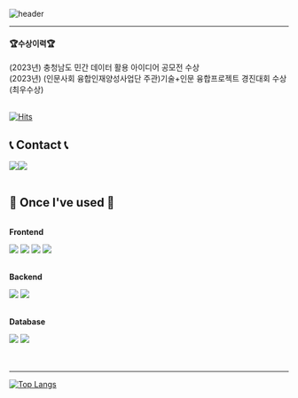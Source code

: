 ![header](https://capsule-render.vercel.app/api?type=waving&color=6994CDEE&height=100&section=header&text=Welcome%20to%20InMerchant's%20GitHub%20👋&animation=twinkling&&fontSize=45&fontAlignY=80)

---
<h4>🏆수상이력🏆</h4>
<div>(2023년) 충청남도 민간 데이터 활용 아이디어 공모전 수상</div>
<div>(2023년) (인문사회 융합인재양성사업단 주관)기술+인문 융합프로젝트 경진대회 수상 (최우수상)</div>
<br>

[![Hits](https://hits.seeyoufarm.com/api/count/incr/badge.svg?url=https%3A%2F%2Fgithub.com%2FInMerchant&count_bg=%231FCC63&title_bg=%23555555&icon=github.svg&icon_color=%23FFFFFF&title=GITHUB&edge_flat=true)](https://hits.seeyoufarm.com)

## 📞 Contact 📞
<div style="display:flex; flex-direction:row;">
    <a href="mailto:advance7749@naver.com">
        <img src="https://img.shields.io/badge/Naver-2DB400?style=for-the-badge&logo=Naver&logoColor=white"> 
    </a>
    <a href="https://open.kakao.com/o/sYSsdKYf">
        <img src="https://img.shields.io/badge/KakaoTalk-FFCD00?style=for-the-badge&logoColor=black&logo=KakaoTalk"> 
    </a>
</div><br>

## 🔨 Once I've used 🔨
<div style="display:flex; flex-direction:column; align-items:flex-start;">
    <!-- Frontend -->
    <p><strong>Frontend</strong></p>
    <div>
        <img src="https://img.shields.io/badge/html5-E34F26?style=for-the-badge&logo=html5&logoColor=white"> 
        <img src="https://img.shields.io/badge/css-1572B6?style=for-the-badge&logo=css3&logoColor=white"> 
        <img src="https://img.shields.io/badge/javascript-F7DF1E?style=for-the-badge&logo=javascript&logoColor=black"> 
        <img src="https://img.shields.io/badge/bootstrap-7952B3?style=for-the-badge&logo=bootstrap&logoColor=white">
    </div>
    <br>
    <!-- Backend -->
    <p><strong>Backend</strong></p>
    <div>
        <img src="https://img.shields.io/badge/Java-007396?style=for-the-badge&logo=Java&logoColor=white">
        <img src="https://img.shields.io/badge/python-3776AB?style=for-the-badge&logo=python&logoColor=white"> 
    </div>
    <br>
    <!-- Database -->
    <p><strong>Database</strong></p>
    <div>
        <img src="https://img.shields.io/badge/mysql-4479A1?style=for-the-badge&logo=mysql&logoColor=white"> 
        <img src="https://img.shields.io/badge/firebase-FFCA28?style=for-the-badge&logo=firebase&logoColor=white">
    </div>
    <br>
    <!-- Server -->
    <!-- Development Tools -->
    <!-- Framework -->
    <!-- Version Control -->
    <br>
</div>

---

[![Top Langs](https://github-readme-stats.vercel.app/api/top-langs/?username=InMerchant&layout=compact)](https://github.com/InMerchant/github-readme-stats)
